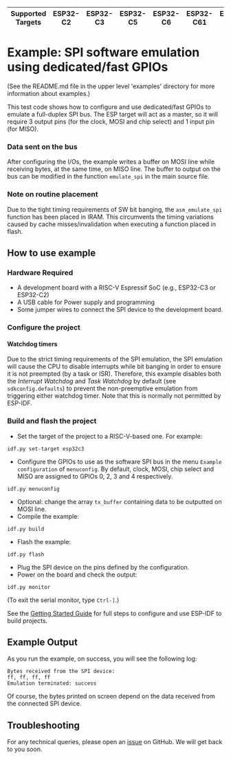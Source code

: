 | Supported Targets | ESP32-C2 | ESP32-C3 | ESP32-C5 | ESP32-C6 | ESP32-C61 | ESP32-H2 | ESP32-P4 |
| ----------------- | -------- | -------- | -------- | -------- | --------- | -------- | -------- |

# Example: SPI software emulation using dedicated/fast GPIOs

(See the README.md file in the upper level 'examples' directory for more information about examples.)

This test code shows how to configure and use dedicated/fast GPIOs to emulate a full-duplex SPI bus. The ESP target will act as a master, so it will require 3 output pins (for the clock, MOSI and chip select) and 1 input pin (for MISO).

### Data sent on the bus

After configuring the I/Os, the example writes a buffer on MOSI line while receiving bytes, at the same time, on MISO line. The buffer to output on the bus can be modified in the function `emulate_spi` in the main source file.

### Note on routine placement

Due to the tight timing requirements of SW bit banging, the `asm_emulate_spi` function has been placed in IRAM. This circumvents the timing variations caused by cache misses/invalidation when executing a function placed in flash.

## How to use example

### Hardware Required

* A development board with a RISC-V Espressif SoC (e.g., ESP32-C3 or ESP32-C2)
* A USB cable for Power supply and programming
* Some jumper wires to connect the SPI device to the development board.

### Configure the project

#### Watchdog timers

Due to the strict timing requirements of the SPI emulation, the SPI emulation will cause the CPU to disable interrupts while bit banging in order to ensure it is not preempted (by a task or ISR). Therefore, this example disables both the *Interrupt Watchdog* and *Task Watchdog* by default (see `sdkconfig.defaults`) to prevent the non-preemptive emulation from triggering either watchdog timer. Note that this is normally not permitted by ESP-IDF.

### Build and flash the project

* Set the target of the project to a RISC-V-based one. For example:
```
idf.py set-target esp32c3
```
* Configure the GPIOs to use as the software SPI bus in the menu `Example configuration` of `menuconfig`. By default, clock, MOSI, chip select and MISO are assigned to GPIOs 0, 2, 3 and 4 respectively.
```
idf.py menuconfig
```
* Optional: change the array `tx_buffer` containing data to be outputted on MOSI line.
* Compile the example:
```
idf.py build
```
* Flash the example:
```
idf.py flash
```
* Plug the SPI device on the pins defined by the configuration.
* Power on the board and check the output:
```
idf.py monitor
```

(To exit the serial monitor, type ``Ctrl-]``.)

See the [Getting Started Guide](https://docs.espressif.com/projects/esp-idf/en/latest/get-started/index.html) for full steps to configure and use ESP-IDF to build projects.

## Example Output

As you run the example, on success, you will see the following log:

```
Bytes received from the SPI device:
ff, ff, ff, ff
Emulation terminated: success
```

Of course, the bytes printed on screen depend on the data received from the connected SPI device.

## Troubleshooting

For any technical queries, please open an [issue](https://github.com/espressif/esp-idf/issues) on GitHub. We will get back to you soon.
